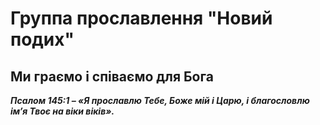 # Группа прославлення "Новий подих"
##  Ми граємо і співаємо для Бога
***Псалом 145:1 – «Я прославлю Тебе, Боже мій і Царю, і благословлю ім’я Твоє на віки віків».***
